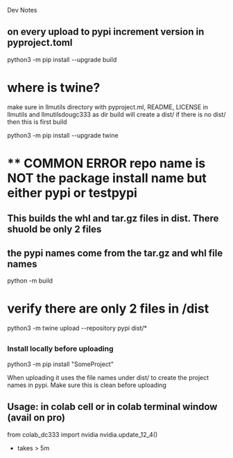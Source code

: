 Dev Notes

## on every upload to pypi increment version in pyproject.toml

python3 -m pip install --upgrade build
# where is twine?
make sure in llmutils directory with pyproject.ml, README, LICENSE in llmutils and llmutilsdougc333 as dir
build will create a dist/ if there is no dist/ then this is first build

python3 -m pip install --upgrade twine

# ** COMMON ERROR repo name is NOT the package install name but either pypi or testpypi
## This builds the whl and tar.gz files in dist. There shuold be only 2 files
## the pypi names come from the tar.gz and whl file names
python -m build 
# verify there are only 2 files in /dist
python3 -m twine upload --repository pypi dist/*
##

### Install locally before uploading
python3 -m pip install "SomeProject"

When uploading it uses the file names under dist/ to create the project names in pypi. Make sure this is clean before uploading

## Usage: in colab cell or in colab terminal window (avail on pro)
from colab_dc333 import nvidia
nvidia.update_12_4()

* takes > 5m
